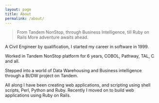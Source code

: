 ```yaml
---
layout: page
title: About
permalink: /about/
---
```


> From Tandem NonStop, through Business Intelligence, till Ruby on Rails
> More adventure awaits ahead.

A Civil Engineer by qualification, I started my career in software in 1999.

Worked in Tandem NonStop platform for 6 years, COBOL, Pathway, TAL, C and all.

Stepped into a world of Data Warehousing and Business intelligence through a BI/DW project on Tandem.

All along I have been creating web applications, and scripting using shell scripts, Perl, Python and Ruby. Recently I moved on to build web applications using Ruby on Rails.
